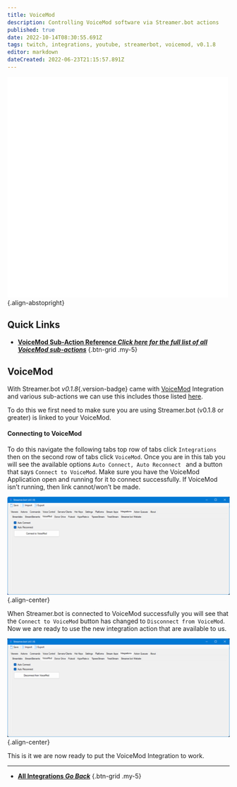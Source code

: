 ```yaml
---
title: VoiceMod
description: Controlling VoiceMod software via Streamer.bot actions
published: true
date: 2022-10-14T08:30:55.691Z
tags: twitch, integrations, youtube, streamerbot, voicemod, v0.1.8
editor: markdown
dateCreated: 2022-06-23T21:15:57.891Z
---
```


![voicemod-logo.png](/logos/voicemod.png){.align-abstopright}
## Quick Links

- [<i class="mdi mdi-lightning-bolt-outline text--voicemod"></i> **VoiceMod Sub-Action Reference *Click here for the full list of all VoiceMod sub-actions***](/en/Sub-Actions/VoiceMod)
{.btn-grid .my-5}

## VoiceMod
With Streamer.bot *v0.1.8*{.version-badge} came with [VoiceMod](https://www.voicemod.net/) Integration and various sub-actions we can use this  includes those listed [here](/en/Sub-Actions/VoiceMod).

To do this we first need to make sure you are using Streamer.bot (v0.1.8 or greater) is linked to your VoiceMod.


#### Connecting to VoiceMod
To do this navigate the following tabs top row of tabs click `Integrations` then on the second row of tabs click `VoiceMod`. Once you are in this tab you will see the available options `Auto Connect, Auto Reconnect ` and a button that says `Connect to VoiceMod`.  Make sure you have the VoiceMod Application open and running for it to connect successfully. If VoiceMod isn’t running, then link cannot/won’t be made.

![connect-to-voicemod.png](/voicemod/connect-to-voicemod.png){.align-center}


When Streamer.bot is connected to VoiceMod successfully you will see that the `Connect to VoiceMod` button has changed to `Disconnect from VoiceMod`. Now we are ready to use the new integration action that are available to us.


![disconnect-from-voicemod.png](/voicemod/disconnect-from-voicemod.png){.align-center}

This is it we are now ready to put the VoiceMod Integration to work.

---

- [<i class="mdi mdi-chevron-left"></i> **All Integrations *Go Back***](/en/Integrations)
{.btn-grid .my-5}